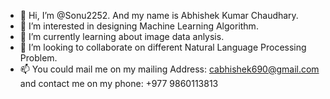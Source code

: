 - 👋 Hi, I’m @Sonu2252. And my name is Abhishek Kumar Chaudhary.
- 👀 I’m interested in designing Machine Learning Algorithm.
- 🌱 I’m currently learning about image data anlysis.
- 💞️ I’m looking to collaborate on different Natural Language Processing Problem.
- 📫 You could mail me on my mailing Address: cabhishek690@gmail.com and contact me on my phone: +977 9860113813

<!---
Sonu2252/Sonu2252 is a ✨ special ✨ repository because its `README.md` (this file) appears on your GitHub profile.
You can click the Preview link to take a look at your changes.
--->
